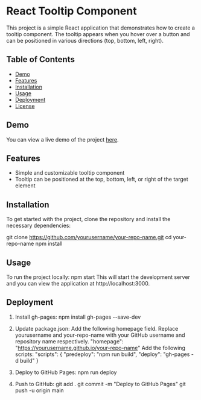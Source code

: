 # React Tooltip Component

This project is a simple React application that demonstrates how to create a tooltip component. The tooltip appears when you hover over a button and can be positioned in various directions (top, bottom, left, right).

## Table of Contents
- [Demo](#demo)
- [Features](#features)
- [Installation](#installation)
- [Usage](#usage)
- [Deployment](#deployment)
- [License](#license)

## Demo
You can view a live demo of the project [here](https://yourusername.github.io/your-repo-name).

## Features
- Simple and customizable tooltip component
- Tooltip can be positioned at the top, bottom, left, or right of the target element

## Installation
To get started with the project, clone the repository and install the necessary dependencies:

git clone https://github.com/yourusername/your-repo-name.git
cd your-repo-name
npm install


## Usage
To run the project locally:
    npm start
This will start the development server and you can view the application at http://localhost:3000.


## Deployment
1. Install gh-pages:
  npm install gh-pages --save-dev

2. Update package.json:
Add the following homepage field. Replace yourusername and your-repo-name with your GitHub username and repository name respectively.
  "homepage": "https://yourusername.github.io/your-repo-name"
Add the following scripts:
  "scripts": {
    "predeploy": "npm run build",
    "deploy": "gh-pages -d build"
  }

3. Deploy to GitHub Pages:
  npm run deploy

4. Push to GitHub:
  git add .
  git commit -m "Deploy to GitHub Pages"
  git push -u origin main

